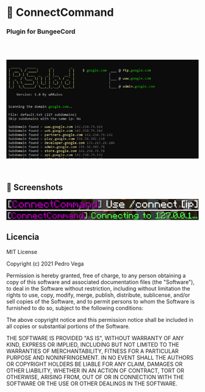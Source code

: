 # 🧨  ConnectCommand

<h3> Plugin for BungeeCord </h3>
<br/>
</br>
<p align="center">
<img src="https://github.com/wrrulos/Imagenes-Github/blob/main/RSubd/1.PNG" title="RSubd">
</p>
<br/>

## 📸 Screenshots

<img src="https://github.com/wrrulos/Imagenes-Github/blob/main/ConnectCommand/1.PNG">
<img src="https://github.com/wrrulos/Imagenes-Github/blob/main/ConnectCommand/2.PNG">

## Licencia 

MIT License

Copyright (c) 2021 Pedro Vega

Permission is hereby granted, free of charge, to any person obtaining a copy
of this software and associated documentation files (the "Software"), to deal
in the Software without restriction, including without limitation the rights
to use, copy, modify, merge, publish, distribute, sublicense, and/or sell
copies of the Software, and to permit persons to whom the Software is
furnished to do so, subject to the following conditions:

The above copyright notice and this permission notice shall be included in all
copies or substantial portions of the Software.

THE SOFTWARE IS PROVIDED "AS IS", WITHOUT WARRANTY OF ANY KIND, EXPRESS OR
IMPLIED, INCLUDING BUT NOT LIMITED TO THE WARRANTIES OF MERCHANTABILITY,
FITNESS FOR A PARTICULAR PURPOSE AND NONINFRINGEMENT. IN NO EVENT SHALL THE
AUTHORS OR COPYRIGHT HOLDERS BE LIABLE FOR ANY CLAIM, DAMAGES OR OTHER
LIABILITY, WHETHER IN AN ACTION OF CONTRACT, TORT OR OTHERWISE, ARISING FROM,
OUT OF OR IN CONNECTION WITH THE SOFTWARE OR THE USE OR OTHER DEALINGS IN THE
SOFTWARE.

 
